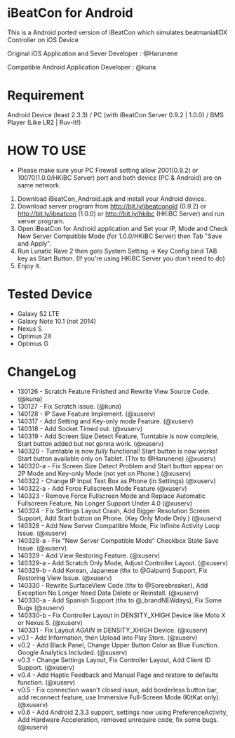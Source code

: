 iBeatCon for Android
===============
This is a Android ported version of iBeatCon which simulates beatmaniaIIDX Controller on iOS Device

Original iOS Application and Sever Developer : @Harunene

Compatible Android Application Developer : @kuna

# Requirement
Android Device (least 2.3.3) / PC (with iBeatCon Server 0.9.2 | 1.0.0) / BMS Player (Like LR2 | Ruv-It!)

# HOW TO USE
* Please make sure your PC Firewall setting allow 2001(0.9.2) or 10070(1.0.0/HKiBC Server) port and both device (PC & Android) are on same network.
1. Download iBeatCon_Android.apk and install your Android device.
2. Download server program from http://bit.ly/ibeatconold (0.9.2) or http://bit.ly/ibeatcon (1.0.0) or http://bit.ly/hkibc (HKiBC Server) and run server program.
3. Open iBeatCon for Android application and Set your IP, Mode and Check New Server Compatible Mode (for 1.0.0/HKiBC Server) then Tab "Save and Apply".
4. Run Lunatic Rave 2 then goto System Setting -> Key Config bind TAB key as Start Button. (If you're using HKiBC Server you don't need to do)
5. Enjoy It.

# Tested Device
* Galaxy S2 LTE
* Galaxy Note 10.1 (not 2014)
* Nexus S
* Optimus 2X
* Optimus G

# ChangeLog
* 130126 - Scratch Feature Finished and Rewrite View Source Code. (@kuna)
* 130127 - Fix Scratch issue. (@kuna)
* 140128 - IP Save Feature Implement. (@xuserv)
* 140317 - Add Setting and Key-only mode Feature. (@xuserv)
* 140318 - Add Socket Timed out. (@xuserv)
* 140319 - Add Screen Size Detect Feature, Turntable is now complete, Start button added but not gonna work. (@xuserv)
* 140320 - Turntable is now *fully* functional! Start button is now works! Start button available only on Tablet. (Thx to @Harunene) (@xuserv)
* 140320-a - Fix Screen Size Detect Problem and Start button appear on 2P Mode and Key-only Mode (not yet on Phone.) (@xuserv)
* 140322 - Change IP Input Text Box as Phone (in Settings) (@xuserv)
* 140322-a - Add Force Fullscreen Mode Feature (@xuserv)
* 140323 - Remove Force Fullscreen Mode and Replace Automatic Fullscreen Feature, No Longer Support Under 4.0 (@xuserv)
* 140324 - Fix Settings Layout Crash, Add Bigger Resolution Screen Support, Add Start button on Phone. (Key Only Mode Only.) (@xuserv)
* 140328 - Add New Server Compatible Mode, Fix Infinite Activity Loop Issue. (@xuserv)
* 140328-a - Fix "New Server Compatible Mode" Checkbox State Save Issue. (@xuserv)
* 140329 - Add View Restoring Feature. (@xuserv)
* 140329-a - Add Scratch Only Mode, Adjust Controller Layout. (@xuserv)
* 140329-b - Add Korean, Japanese (thx to @Galpum) Support, Fix Restoring View Issue. (@xuserv)
* 140330 - Rewrite SurfaceView Code (thx to @Soreebreaker), Add Exception No Longer Need Data Delete or Reinstall. (@xuserv)
* 140330-a - Add Spanish Support (thx to @_brandNEWdays), Fix Some Bugs (@xuserv)
* 140330-b - Fix Controller Layout in DENSITY_XHIGH Device like Moto X or Nexus 5. (@xuserv)
* 140331 - Fix Layout *AGAIN* in DENSITY_XHIGH Device. (@xuserv)
* v0.1 - Add Information, then Upload into Play Store. (@xuserv)
* v0.2 - Add Black Panel, Change Upper Button Color as Blue Function. Google Analytics Included. (@xuserv)
* v0.3 - Change Settings Layout, Fix Controller Layout, Add Client ID Support. (@xuserv)
* v0.4 - Add Haptic Feedback and Manual Page and restore to defaults function. (@xuserv)
* v0.5 - Fix connection wasn't closed issue, add borderless button bar, add reconnect feature, use Immersive Full-Screen Mode (KitKat only). (@xuserv)
* v0.6 - Add Android 2.3.3 support, settings now using PreferenceActivity, Add Hardware Acceleration, removed unrequire code, fix some bugs. (@xuserv)
